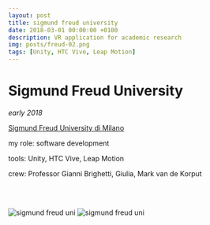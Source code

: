 ```yaml
---
layout: post
title: sigmund freud university
date: 2018-03-01 00:00:00 +0100
description: VR application for academic research
img: posts/freud-02.png
tags: [Unity, HTC Vive, Leap Motion]
---
```


# Sigmund Freud University
_early 2018_

[Sigmund Freud University di Milano](http://www.milano-sfu.it/)



my role: software development

tools: Unity, HTC Vive, Leap Motion

crew: Professor Gianni Brighetti, Giulia, Mark van de Korput

<br/><br/>

![sigmund freud uni]({{site.baseurl}}/assets/img/posts/freud-01.png)
![sigmund freud uni]({{site.baseurl}}/assets/img/posts/freud-02.png)
